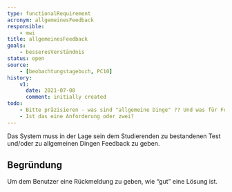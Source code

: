```yaml
---
type: functionalRequirement
acronym: allgemeinesFeedback
responsible:
    - mwi
title: allgemeinesFeedback
goals:
    - besseresVerständnis
status: open
source:
    - [beobachtungstagebuch, PC10]
history:
    v1:
      date: 2021-07-08
      comment: initially created
todo:
    - Bitte präzisieren - was sind "allgemeine Dinge" ?? Und was für Feedback wird für _bestandene_ Tests erwartet? 
    - Ist das eine Anforderung oder zwei?
---
```


Das System muss in der Lage sein dem Studierenden zu bestandenen Test und/oder zu allgemeinen Dingen Feedback zu geben. 

## Begründung

Um dem Benutzer eine Rückmeldung zu geben, wie “gut” eine Lösung ist.